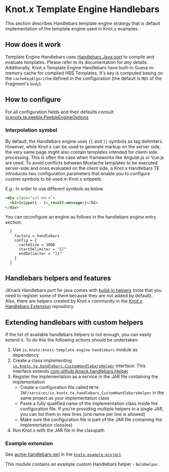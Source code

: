 # Knot.x Template Engine Handlebars
This section describes Handlebars template engine strategy that is default implementation of the
template engine used in Knot.x examples. 


## How does it work
Template Engine Handlebars uses 
[Handlebars Java port](https://github.com/jknack/handlebars.java) to compile and evaluate templates.
Please refer to its documentation for any details.
Additionally, Knot.x Template Engine Handlebars have built-in Guava in-memory cache for compiled HBS
Templates. It's key is computed basing on the `cacheKeyAlgorithm` defined in the configuration
(the default is `MD5` of the Fragment's `body`).

## How to configure
For all configuration fields and their defaults consult [io.knotx.te.peeble.PeebleEngineOptions](https://github.com/Knotx/knotx-template-engine/blob/master/handlebars/docs/asciidoc/dataobjects.adoc)

### Interpolation symbol
By default, the Handlebars engine uses `{{` and `}}` symbols as tag delimiters.
However, while Knot.x can be used to generate markup on the server side, the very same page might 
also contain templates intended for client-side processing. 
This is often the case when frameworks like Angular.js or Vue.js are used.
To avoid conflicts between Mustache templates to be executed server-side and ones evaluated 
on the client side, a Knot.x Handlebars TE introduces two configuration parameters that enable 
you to configure custom symbols to be used in Knot.x snippets.

E.g.:
In order to use different symbols as below
```html
<div class="col-md-4">
  <h2>Snippet1 - {<_result.message>}</h2>
</div>
```
You can reconfigure an engine as follows in the handlebars engine entry section:
```hocon
  {
    factory = handlebars
    config = {
      cacheSize = 1000
      startDelimiter = "{["
      endDelimiter = "]}"
    }
  }
```

## Handlebars helpers and features
JKnack Handlebars port for java comes with [build-in helpers](https://github.com/jknack/handlebars.java#helpers) (note that you need to register some of them because they are not added by default).
Also, there are helpers created by Knot.x community in the [Knot.x Handlebars Extension](https://github.com/Knotx/knotx-handlebars-extension) repository.

## Extending handlebars with custom helpers

If the list of available handlebars helpers is not enough, you can easily extend it. To do this the 
following actions should be undertaken:

1. Use `io.knotx:knotx-template-engine-handlebars` module as dependency
2. Create a class implementing [`io.knotx.te.handlebars.CustomHandlebarsHelper`](https://github.com/Knotx/knotx-template-engine/blob/master/handlebars/src/main/java/io/knotx/te/handlebars/CustomHandlebarsHelper.java) interface. 
This interface extends [com.github.jknack.handlebars.Helper](https://jknack.github.io/handlebars.java/helpers.html)
3. Register the implementation as a service in the JAR file containing the implementation
    * Create a configuration file called `META-INF/services/io.knotx.te.handlebars.CustomHandlebarsHelper` 
    in the same project as your implementation class
    * Paste a fully qualified name of the implementation class inside the configuration file. If you're 
    providing multiple helpers in a single JAR, you can list them in new lines (one name per line is allowed) 
    * Make sure the configuration file is part of the JAR file containing the implementation class(es)
3. Run Knot.x with the JAR file in the classpath

### Example extension

See [acme-handlebars-ext](https://github.com/Knotx/knotx-example-project/tree/master/acme-handlebars-ext)
in the [`knotx-example-project`](https://github.com/Knotx/knotx-example-project).

This module contains an example custom Handlebars helper - `BoldHelper`.

